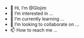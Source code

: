 - 👋 Hi, I’m @Glojim
- 👀 I’m interested in ...
- 🌱 I’m currently learning ...
- 💞️ I’m looking to collaborate on ...
- 📫 How to reach me ...

<!---
Glojim/Glojim is a ✨ special ✨ repository because its `README.md` (this file) appears on your GitHub profile.
You can click the Preview link to take a look at your changes.
--->
